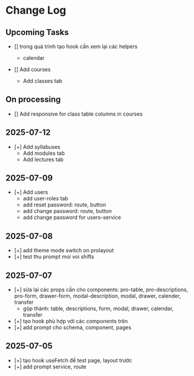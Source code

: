 # Change Log

## Upcoming Tasks

- [] trong quá trình tạo hook cần xem lại các helpers
  - calendar
- [] Add courses

  - Add classes tab

## On processing

- [] Add responsive for class table columns in courses

## 2025-07-12

- [+] Add syllabuses
  - Add modules tab
  - Add lectures tab

## 2025-07-09

- [+] Add users
  - add user-roles tab
  - add reset password: route, button
  - add change password: route, button
  - add change password for users-service

## 2025-07-08

- [+] add theme mode switch on prolayout
- [+] test thu prompt moi voi shifts

## 2025-07-07

- [+] sửa lại các props cần cho components: pro-table, pro-descriptions, pro-form, drawer-form, modal-description, modal, drawer, calender, transfer
  - gộp thành: table, descriptions, form, modal, drawer, calendar, transfer
- [+] tạo hook phù hợp với các components trên
- [+] add prompt cho schema, component, pages

## 2025-07-05

- [+] tạo hook useFetch để test page, layout trước
- [+] add prompt service, route
